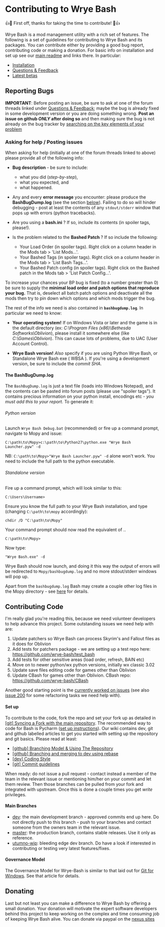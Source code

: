 # Contributing to Wrye Bash

:+1::tada: First off, thanks for taking the time to contribute! :tada::+1:

Wrye Bash is a mod management utility with a rich set of features. The following
is a set of guidelines for contributing to Wrye Bash and its packages.
You can contribute either by providing a good bug report, contributing code or
making a donation.
For basic info on installation and set up see our
[main readme](https://github.com/wrye-bash/wrye-bash) and links there.
In particular:

- [Installation](https://github.com/wrye-bash/wrye-bash#installation)
- [Questions & Feedback](https://github.com/wrye-bash/wrye-bash#questions--feedback-)
- [Latest betas](https://github.com/wrye-bash/wrye-bash#latest-betas)

## Reporting Bugs

**IMPORTANT**:
Before posting an issue, be sure to ask at one of the forum threads linked under
[Questions & Feedback](https://github.com/wrye-bash/wrye-bash#questions--feedback-);
maybe the bug is already fixed in some development version or you are doing
something wrong. **Post an issue on github *ONLY* after doing so**
and then making sure the bug is not already on the bug tracker by [searching on
the key elements of your problem](https://help.github.com/articles/searching-issues/)

### Asking for help / Posting issues

When asking for help (initially at one of the forum threads linked to above)
please provide all of the following info:

* **Bug description** - be sure to include:
  * what you did (_step-by-step_),
  * what you expected, and
  * what happened.

* Any and every **error message** you encounter: please produce the
**BashBugDump.log** (see the section [below](#the-bashbugdumplog)). Failing to do so
will hinder debugging - post at least the contents of any `stdout/stderr` window
that pops up with errors (python tracebacks).

* Are you using a **bash.ini** ? If so, include its contents (in spoiler tags, please!).

* Is the problem related to the **Bashed Patch** ? If so include the following:
  * Your Load Order (in spoiler tags). Right click on a column header in the Mods tab > 'List Mods...'.
  * Your Bashed Tags (in spoiler tags). Right click on a column header in the Mods tab > 'List Bash Tags...'.
  * Your Bashed Patch config (in spoiler tags). Right click on the Bashed patch in the Mods tab > 'List Patch Config...'.

 To increase your chances your BP bug is fixed (to a number greater than 0) be
 sure to supply the **minimal load order and patch options that reproduce your
 bug.** That is, deselect all batch patch options and deactivate all the mods
 then try to pin down which options and which mods trigger the bug.

The rest of the info we need is also contained in **`bashbugdump.log`**. In
particular we need to know:

* **Your operating system!** If on Windows Vista or later and the game is in
the default directory (ex: *C:\Program Files (x86)\Bethesda Softworks\Oblivion*),
please install it somewhere else (like *C:\Games\Oblivion*). This can cause
lots of problems, due to UAC (User Account Control).

* **Wrye Bash version!** _Also_ specify if you are using Python Wrye Bash, or
Standalone Wrye Bash exe ( WBSA ). If you're using a development version, be
sure to include the *commit SHA*.

#### **The BashBugDump.log**

The `BashBugDump.log` is just a text file (loads into Windows Notepad), and the
contents can be pasted into forum posts (please use "spoiler tags"). It
contains precious information on your python install,
encodings etc - _you must add this to your report._ To generate it:

###### Python version

Launch `Wrye Bash Debug.bat` (recommended)  or fire up a command prompt, navigate to Mopy and issue:

    C:\path\to\Mopy>c:\path\to\Python27\python.exe "Wrye Bash Launcher.pyw" -d

NB: `C:\path\to\Mopy>"Wrye Bash Launcher.pyw" -d` alone won't work. You need to
include the full path to the python executable.

###### Standalone version

Fire up a command prompt, which will look similar to this:

    C:\Users\Username>

Ensure you know the full path to your Wrye Bash installation, and type
(changing `C:\path\to\mopy` accordingly):

    chdir /D "C:\path\to\Mopy"

Your command prompt should now read the equivalent of ..

    C:\path\to\Mopy>

Now type:

    "Wrye Bash.exe" -d

Wrye Bash should now launch, and doing it this way the output of errors will be
redirected to `Mopy/bashbugdump.log` and no more stdout/stderr windows will pop up.

Apart from the `bashbugdump.log` Bash may create a couple other log files in
the Mopy directory - see [here](https://github.com/wrye-bash/wrye-bash/wiki/[github]-Reporting-a-bug#bash-log-files)
for details.

## Contributing Code

I'm really glad you're reading this, because we need volunteer developers to
help advance this project. Some outstanding issues we need help with are:

1. Update patchers so Wrye Bash can process Skyrim's and Fallout files as it does for Oblivion
1. Add tests for patchers package - we are setting up a test repo here: https://github.com/wrye-bash/test_bash
1. Add tests for other sensitive areas (load order, refresh, BAIN etc)
1. Move on to newer python/wx python versions, initially wx classic 3.02
1. Update save files editing code for games other than Oblivion
1. Update CBash for games other than Oblivion. CBash repo: https://github.com/wrye-bash/CBash

Another good starting point is the
[currently worked on issues](https://github.com/wrye-bash/wrye-bash/issues?utf8=%E2%9C%93&q=sort%3Aupdated-desc%20is%3Aopen)
(see also [issue 200](https://github.com/wrye-bash/wrye-bash/issues/200) for
some refactoring tasks we need help with).

#### Set up

To contribute to the code, fork the repo and set your fork up as detailed in
[[git] Syncing a Fork with the main repository](https://github.com/wrye-bash/wrye-bash/wiki/%5Bgit%5D-Syncing-a-Fork-with-the-main-repository).
The recommended way to code for Bash is Pycharm
([set up instructions](https://github.com/wrye-bash/wrye-bash/wiki/%5Bdev%5D-Set-up-Pycharm-for-wrye-bash)).
Our wiki contains dev, git and github labelled articles to get you started with
setting up the repository and git basics. Please read at least:

* [[github] Branching Model & Using The Repository](https://github.com/wrye-bash/wrye-bash/wiki/%5Bgithub%5D-Branching-Model-&-Using-The-Repository)
* [[github] Branching and merging to dev using rebase](https://github.com/wrye-bash/wrye-bash/wiki/%5Bgithub%5D-Branching-and-merging-to-dev-using-rebase)
* [[dev] Coding Style](https://github.com/wrye-bash/wrye-bash/wiki/%5Bdev%5D-Coding-Style)
* [[git] Commit guidelines](https://github.com/wrye-bash/wrye-bash/wiki/%5Bgit%5D-Commit-guidelines)

When ready: do not issue a pull request - contact instead a member of the team
in the relevant issue or mentioning him/her on your commit and let them review.
Then those branches can be pulled from your fork and integrated with upstream.
Once this is done a couple times you get *write* privileges.

#### Main Branches

* [dev](https://github.com/wrye-bash/wrye-bash/tree/dev): the main development
branch - approved commits end up here. Do not directly push to this branch -
push to your branches and contact someone from the owners team in the relevant
issue.
* [master](https://github.com/wrye-bash/wrye-bash/tree/master): the production
branch, contains stable releases. Use it only as reference.
* [utumno-wip](https://github.com/wrye-bash/wrye-bash/tree/utumno-wip):
bleeding edge dev branch. Do have a look if interested in contributing or
testing very latest features/fixes.

#### Governance Model

The Governance Model for Wrye-Bash is similar to that laid out for
[Git for Windows](https://git-for-windows.github.io/governance-model.html).
See that article for details.

## Donating

Last but not least you can make a difference to Wrye Bash by offering a small donation.
Your donation will motivate the expert software developers behind this project to keep
working on the complex and time consuming job of keeping Wrye Bash alive. You can
donate via paypal on the
[nexus sites](http://www.nexusmods.com/skyrimspecialedition/users/donate/?mode=straight&id=482689)
